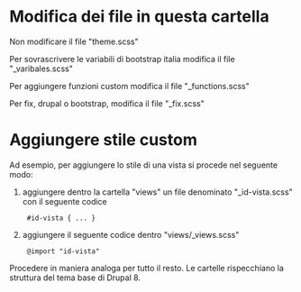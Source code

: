# Modifica dei file in questa cartella
Non modificare il file "theme.scss"

Per sovrascrivere le variabili di bootstrap italia modifica il file "_varibales.scss"

Per aggiungere funzioni custom modifica il file "_functions.scss"

Per fix, drupal o bootstrap, modifica il file "_fix.scss"

# Aggiungere stile custom
Ad esempio, per aggiungere lo stile di una vista si procede nel seguente modo:

1. aggiungere dentro la cartella "views" un file denominato "_id-vista.scss" con il seguente codice


        #id-vista { ... }

2. aggiungere il seguente codice dentro "views/_views.scss"


        @import "id-vista"

Procedere in maniera analoga per tutto il resto.
Le cartelle rispecchiano la struttura del tema base di Drupal 8.
